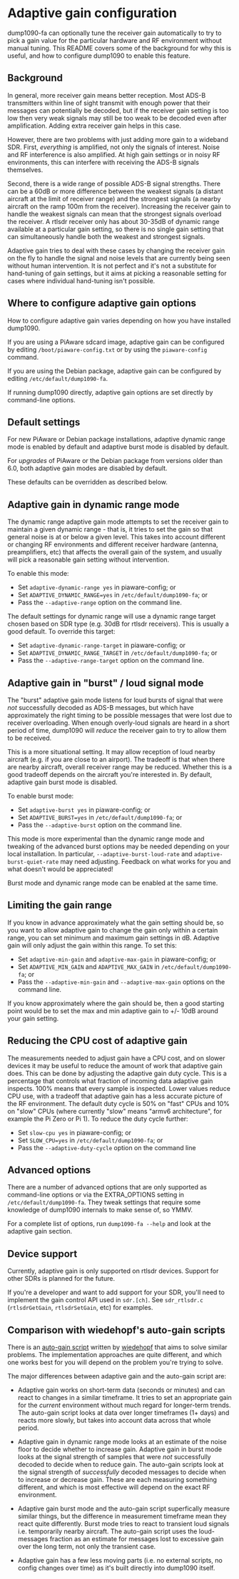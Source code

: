 # Adaptive gain configuration

dump1090-fa can optionally tune the receiver gain automatically to try to
pick a gain value for the particular hardware and RF environment without
manual tuning. This README covers some of the background for why this is
useful, and how to configure dump1090 to enable this feature.

## Background

In general, more receiver gain means better reception. Most ADS-B transmitters
within line of sight transmit with enough power that their messages can
potentially be decoded, but if the receiver gain setting is too low then very
weak signals may still be too weak to be decoded even after amplification.
Adding extra receiver gain helps in this case.

However, there are two problems with just adding more gain to a wideband SDR.
First, _everything_ is amplified, not only the signals of interest. Noise and
RF interference is also amplified. At high gain settings or in noisy RF
environments, this can interfere with receiving the ADS-B signals themselves.

Second, there is a wide range of possible ADS-B signal strengths. There can be
a 60dB or more difference between the weakest signals (a distant aircraft at
the limit of receiver range) and the strongest signals (a nearby aircraft on
the ramp 100m from the receiver). Increasing the receiver gain to handle the
weakest signals can mean that the strongest signals overload the receiver.
A rtlsdr receiver only has about 30-35dB of dynamic range available at a
particular gain setting, so there is no single gain setting that can
simultaneously handle both the weakest and strongest signals.

Adaptive gain tries to deal with these cases by changing the receiver gain
on the fly to handle the signal and noise levels that are currently being seen
without human intervention. It is not perfect and it's not a substitute for
hand-tuning of gain settings, but it aims at picking a reasonable setting for
cases where individual hand-tuning isn't possible.

## Where to configure adaptive gain options

How to configure adaptive gain varies depending on how you have installed
dump1090.

If you are using a PiAware sdcard image, adaptive gain can be configured by
editing `/boot/piaware-config.txt` or by using the `piaware-config` command.

If you are using the Debian package, adaptive gain can be configured by editing
`/etc/default/dump1090-fa`.

If running dump1090 directly, adaptive gain options are set directly by
command-line options.

## Default settings

For new PiAware or Debian package installations, adaptive dynamic range mode
is enabled by default and adaptive burst mode is disabled by default.

For _upgrades_ of PiAware or the Debian package from versions older than 6.0,
both adaptive gain modes are disabled by default.

These defaults can be overridden as described below.

## Adaptive gain in dynamic range mode

The dynamic range adaptive gain mode attempts to set the receiver gain to
maintain a given dynamic range - that is, it tries to set the gain so that
general noise is at or below a given level. This takes into account different
or changing RF environments and different receiver hardware (antenna,
preamplifiers, etc) that affects the overall gain of the system, and usually
will pick a reasonable gain setting without intervention.

To enable this mode:

* Set `adaptive-dynamic-range yes` in piaware-config; or
* Set `ADAPTIVE_DYNAMIC_RANGE=yes` in `/etc/default/dump1090-fa`; or
* Pass the `--adaptive-range` option on the command line.

The default settings for dynamic range will use a dynamic range target chosen
based on SDR type (e.g. 30dB for rtlsdr receivers). This is usually a good
default. To override this target:

* Set `adaptive-dynamic-range-target` in piaware-config; or
* Set `ADAPTIVE_DYNAMIC_RANGE_TARGET` in `/etc/default/dump1090-fa`; or
* Pass the `--adaptive-range-target` option on the command line.

## Adaptive gain in "burst" / loud signal mode

The "burst" adaptive gain mode listens for loud bursts of signal that were
_not_ successfully decoded as ADS-B messages, but which have approximately
the right timing to be possible messages that were lost due to receiver
overloading. When enough overly-loud signals are heard in a short period of
time, dump1090 will _reduce_ the receiver gain to try to allow them to be
received.

This is a more situational setting. It may allow reception of loud nearby
aircraft (e.g. if you are close to an airport). The tradeoff is that when
there are nearby aircraft, overall receiver range may be reduced. Whether
this is a good tradeoff depends on the aircraft you're interested in.
By default, adaptive gain burst mode is disabled.

To enable burst mode:

* Set `adaptive-burst yes` in piaware-config; or
* Set `ADAPTIVE_BURST=yes` in `/etc/default/dump1090-fa`; or
* Pass the `--adaptive-burst` option on the command line.

This mode is more experimental than the dynamic range mode and tweaking of
the advanced burst options may be needed depending on your local installation.
In particular, `--adaptive-burst-loud-rate` and `adaptive-burst-quiet-rate`
may need adjusting. Feedback on what works for you and what doesn't would
be appreciated!

Burst mode and dynamic range mode can be enabled at the same time.

## Limiting the gain range

If you know in advance approximately what the gain setting should be, so
you want to allow adaptive gain to change the gain only within a certain range,
you can set minimum and maximum gain settings in dB. Adaptive gain will only
adjust the gain within this range. To set this:

* Set `adaptive-min-gain` and `adaptive-max-gain` in piaware-config; or
* Set `ADAPTIVE_MIN_GAIN` and `ADAPTIVE_MAX_GAIN` in `/etc/default/dump1090-fa`; or
* Pass the `--adaptive-min-gain` and `--adaptive-max-gain` options on the command line.

If you know approximately where the gain should be, then a good starting point would be
to set the max and min adaptive gain to +/- 10dB around your gain setting.

## Reducing the CPU cost of adaptive gain

The measurements needed to adjust gain have a CPU cost, and on slower
devices it may be useful to reduce the amount of work that adaptive gain does.
This can be done by adjusting the adaptive gain duty cycle. This is a
percentage that controls what fraction of incoming data adaptive gain inspects.
100% means that every sample is inspected. Lower values reduce CPU use, with
a tradeoff that adaptive gain has a less accurate picture of the RF
environment. The default duty cycle is 50% on "fast" CPUs and 10% on "slow"
CPUs (where currently "slow" means "armv6 architecture", for example the
Pi Zero or Pi 1). To reduce the duty cycle further:

* Set `slow-cpu yes` in piaware-config; or
* Set `SLOW_CPU=yes` in `/etc/default/dump1090-fa`; or
* Pass the `--adaptive-duty-cycle` option on the command line

## Advanced options

There are a number of advanced options that are only supported as
command-line options or via the EXTRA_OPTIONS setting in
`/etc/default/dump1090-fa`. They tweak settings that require some knowledge of
dump1090 internals to make sense of, so YMMV.

For a complete list of options, run `dump1090-fa --help` and look at the
adaptive gain section.

## Device support

Currently, adaptive gain is only supported on rtlsdr devices. Support for other
SDRs is planned for the future.

If you're a developer and want to add support for your SDR, you'll need
to implement the gain control API used in `sdr.[ch]`. See `sdr_rtlsdr.c`
(`rtlsdrGetGain`, `rtlsdrSetGain`, etc) for examples.

## Comparison with wiedehopf's auto-gain scripts

There is an [auto-gain script](https://github.com/wiedehopf/adsb-scripts/wiki/Automatic-gain-optimization-for-readsb-and-dump1090-fa)
written by [wiedehopf](https://github.com/wiedehopf) that aims to solve similar
problems. The implementation approaches are quite different, and which one works best
for you will depend on the problem you're trying to solve.

The major differences between adaptive gain and the auto-gain script are:

 * Adaptive gain works on short-term data (seconds or minutes) and can react to
   changes in a similar timeframe. It tries to set an appropriate gain for the
   _current_ environment without much regard for longer-term trends. The auto-gain
   script looks at data over longer timeframes (1+ days) and reacts more slowly,
   but takes into account data across that whole period.

 * Adaptive gain in dynamic range mode looks at an estimate of the noise floor
   to decide whether to increase gain. Adaptive gain in burst mode looks at the
   signal strength of samples that were _not_ successfully decoded to decide when
   to reduce gain. The auto-gain scripts look at the signal strength of _successfully_
   decoded messages to decide when to increase or decrease gain. These are each measuring
   something different, and which is most effective will depend on the exact RF
   environment.

 * Adaptive gain burst mode and the auto-gain script superfically measure similar things,
   but the difference in measurement timeframe mean they react quite differently. Burst mode
   tries to react to transient loud signals i.e. temporarily nearby aircraft. The auto-gain
   script uses the loud-messages fraction as an estimate for messages lost to excessive
   gain over the long term, not only the transient case.

 * Adaptive gain has a few less moving parts (i.e. no external scripts, no config changes over
   time) as it's built directly into dump1090 itself.
